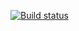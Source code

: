 [![Build status](https://ci.appveyor.com/api/projects/status/341nn5jou3jwbqso/branch/main?svg=true)](https://ci.appveyor.com/project/MikiSveta/ajs-6-1/branch/main)